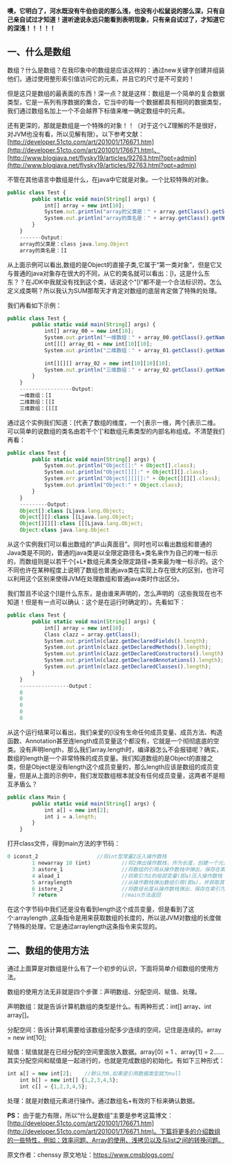 

  
**噢，它明白了，河水既没有牛伯伯说的那么浅，也没有小松鼠说的那么深，只有自己亲自试过才知道！道听途说永远只能看到表明现象，只有亲自试过了，才知道它的深浅！！！！！**

## 一、什么是数组

数组？什么是数组？在我印象中的数组是应该这样的：通过new关键字创建并组装他们，通过使用整形索引值访问它的元素，并且它的尺寸是不可变的！

但是这只是数组的最表面的东西！深一点？就是这样：数组是一个简单的复合数据类型，它是一系列有序数据的集合，它当中的每一个数据都具有相同的数据类型，我们通过数组名加上一个不会越界下标值来唯一确定数组中的元素。

还有更深的，那就是数组是一个特殊的对象！！（对于这个LZ理解的不是很好，对JVM也没有看，所以见解有限）。以下参考文献：[http://developer.51cto.com/art/201001/176671.htm](http://developer.51cto.com/art/201001/176671.htm)、[http://www.blogjava.net/flysky19/articles/92763.html?opt=admin](http://www.blogjava.net/flysky19/articles/92763.html?opt=admin)

不管在其他语言中数组是什么，在java中它就是对象。一个比较特殊的对象。

```js 
public class Test {
        public static void main(String[] args) {
            int[] array = new int[10];
            System.out.println("array的父类是：" + array.getClass().getSuperclass());
            System.out.println("array的类名是：" + array.getClass().getName());
        }
    }
    -------Output:
    array的父类是：class java.lang.Object
    array的类名是：[I
```

从上面示例可以看出,数组的是Object的直接子类,它属于“第一类对象”，但是它又与普通的java对象存在很大的不同，从它的类名就可以看出：[I，这是什么东东？？在JDK中我就没有找到这个类，话说这个"[I”都不是一个合法标识符。怎么定义成类啊？所以我认为SUM那帮天才肯定对数组的底层肯定做了特殊的处理。

我们再看如下示例：

```js 
public class Test {
        public static void main(String[] args) {
            int[] array_00 = new int[10];
            System.out.println("一维数组：" + array_00.getClass().getName());
            int[][] array_01 = new int[10][10];
            System.out.println("二维数组：" + array_01.getClass().getName());
    
            int[][][] array_02 = new int[10][10][10];
            System.out.println("三维数组：" + array_02.getClass().getName());
        }
    }
    -----------------Output:
    一维数组：[I
    二维数组：[[I
    三维数组：[[[I
```

通过这个实例我们知道：[代表了数组的维度，一个[表示一维，两个[表示二维。可以简单的说数组的类名由若干个'['和数组元素类型的内部名称组成。不清楚我们再看：


```js 
public class Test {
        public static void main(String[] args) {
            System.out.println("Object[]:" + Object[].class);
            System.out.println("Object[][]:" + Object[][].class);
            System.err.println("Object[][][]:" + Object[][][].class);
            System.out.println("Object:" + Object.class);
        }
    }
    ---------Output:
    Object[]:class [Ljava.lang.Object;
    Object[][]:class [[Ljava.lang.Object;
    Object[][][]:class [[[Ljava.lang.Object;
    Object:class java.lang.Object
```

从这个实例我们可以看出数组的“庐山真面目”。同时也可以看出数组和普通的Java类是不同的，普通的java类是以全限定路径名+类名来作为自己的唯一标示的，而数组则是以若干个[+L+数组元素类全限定路径+类来最为唯一标示的。这个不同也许在某种程度上说明了数组也普通java类在实现上存在很大的区别，也许可以利用这个区别来使得JVM在处理数组和普通java类时作出区分。

我们暂且不论这个[I是什么东东，是由谁来声明的，怎么声明的（这些我现在也不知道！但是有一点可以确认：这个是在运行时确定的）。先看如下：

```js 
public class Test {
        public static void main(String[] args) {
            int[] array = new int[10];
            Class clazz = array.getClass();   
            System.out.println(clazz.getDeclaredFields().length);   
            System.out.println(clazz.getDeclaredMethods().length);   
            System.out.println(clazz.getDeclaredConstructors().length);   
            System.out.println(clazz.getDeclaredAnnotations().length);   
            System.out.println(clazz.getDeclaredClasses().length);   
        }
    }
    ----------------Output：
    0
    0
    0
    0
    0
```

从这个运行结果可以看出，我们亲爱的[I没有生命任何成员变量、成员方法、构造函数、Annotation甚至连length成员变量这个都没有，它就是一个彻彻底底的空类。没有声明length，那么我们array.length时，编译器怎么不会报错呢？确实，数组的length是一个非常特殊的成员变量。我们知道数组的是Object的直接之类，但是Object是没有length这个成员变量的，那么length应该是数组的成员变量，但是从上面的示例中，我们发现数组根本就没有任何成员变量，这两者不是相互矛盾么？


```js 
public class Main {
        public static void main(String[] args) {
            int a[] = new int[2];
            int i = a.length;
        }
    }
```

打开class文件，得到main方法的字节码：


```js 
0 iconst_2                   //将int型常量2压入操作数栈  
        1 newarray 10 (int)          //将2弹出操作数栈，作为长度，创建一个元素类型为int, 维度为1的数组，并将数组的引用压入操作数栈  
        3 astore_1                   //将数组的引用从操作数栈中弹出，保存在索引为1的局部变量(即a)中  
        4 aload_1                    //将索引为1的局部变量(即a)压入操作数栈  
        5 arraylength                //从操作数栈弹出数组引用(即a)，并获取其长度(JVM负责实现如何获取)，并将长度压入操作数栈  
        6 istore_2                   //将数组长度从操作数栈弹出，保存在索引为2的局部变量(即i)中  
        7 return                     //main方法返回
```

在这个字节码中我们还是没有看到length这个成员变量，但是看到了这个:arraylength ,这条指令是用来获取数组的长度的，所以说JVM对数组的长度做了特殊的处理，它是通过arraylength这条指令来实现的。

## 二、数组的使用方法

通过上面算是对数组是什么有了一个初步的认识，下面将简单介绍数组的使用方法。

数组的使用方法无非就是四个步骤：声明数组、分配空间、赋值、处理。

声明数组：就是告诉计算机数组的类型是什么。有两种形式：int[] array、int array[]。

分配空间：告诉计算机需要给该数组分配多少连续的空间，记住是连续的。array = new int[10];

赋值：赋值就是在已经分配的空间里面放入数据。array[0] = 1 、array[1] = 2……其实分配空间和赋值是一起进行的，也就是完成数组的初始化。有如下三种形式：

```js 
int a[] = new int[2];    //默认为0,如果是引用数据类型就为null
    int b[] = new int[] {1,2,3,4,5};    
    int c[] = {1,2,3,4,5};
```

处理：就是对数组元素进行操作。通过数组名+有效的下标来确认数据。

**PS：** 由于能力有限，所以“什么是数组”主要是参考这篇博文：[http://developer.51cto.com/art/201001/176671.htm](http://developer.51cto.com/art/201001/176671.htm)。下篇将更多的介绍数组的一些特性，例如：效率问题、Array的使用、浅拷贝以及与list之间的转换问题。





原文作者：chenssy 原文地址：https://www.cmsblogs.com/